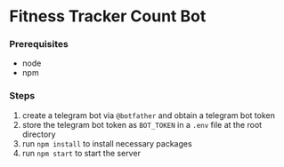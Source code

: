 # Fitness Tracker Count Bot

### Prerequisites
- node
- npm

### Steps
1. create a telegram bot via `@botfather` and obtain a telegram bot token
2. store the telegram bot token as `BOT_TOKEN` in a `.env` file at the root directory
3. run `npm install` to install necessary packages
4. run `npm start` to start the server
